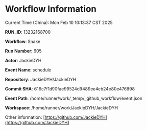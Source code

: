 # Workflow Information

Current Time (China): Mon Feb 10 10:13:37 CST 2025  

**RUN_ID**: 13232168700  

**Workflow**: Snake  

**Run Number**: 605  

**Actor**: JackieDYH  

**Event Name**: schedule  

**Repository**: JackieDYH/JackieDYH  

**Commit SHA**: 616c7f1d90fae99524d9489ee4eb24e80e476898  

**Event Path**: /home/runner/work/_temp/_github_workflow/event.json  

**Workspace**: /home/runner/work/JackieDYH/JackieDYH  

Other information: [https://github.com/JackieDYH](https://github.com/JackieDYH)
